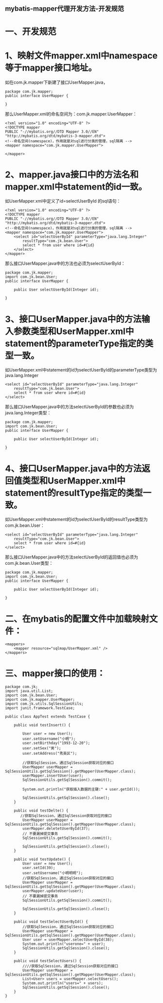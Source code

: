 mybatis-mapper代理开发方法-开发规范
---
一、开发规范
===
1、映射文件mapper.xml中namespace等于mapper接口地址。
===

如在com.jk.mapper下新建了接口UserMapper.java，
```
package com.jk.mapper;
public interface UserMapper {

}
```
那么UserMapper.xml的命名空间为：com.jk.mapper.UserMapper：
```
<?xml version="1.0" encoding="UTF-8" ?>
<!DOCTYPE mapper
PUBLIC "-//mybatis.org//DTD Mapper 3.0//EN"
"http://mybatis.org/dtd/mybatis-3-mapper.dtd">
<!--命名空间(namespace)，作用就是对sql进行分类的管理，sql隔离 -->
<mapper namespace="com.jk.mapper.UserMapper">

</mapper>
```

2、mapper.java接口中的方法名和mapper.xml中statement的id一致。
===
如UserMapper.xml中定义了id=selectUserById 的sql语句：
```
<?xml version="1.0" encoding="UTF-8" ?>
<!DOCTYPE mapper
PUBLIC "-//mybatis.org//DTD Mapper 3.0//EN"
"http://mybatis.org/dtd/mybatis-3-mapper.dtd">
<!--命名空间(namespace)，作用就是对sql进行分类的管理，sql隔离 -->
<mapper namespace="com.jk.mapper.UserMapper">
	<select id="selectUserById" parameterType="java.lang.Integer"
		resultType="com.jk.bean.User">
		select * from user where id=#{id}
	</select>
</mapper>
```
那么接口UserMapper.java中的方法也必须为selectUserById：
```
package com.jk.mapper;
import com.jk.bean.User;
public interface UserMapper {

	public User selectUserById(Integer id);

}
```
3、接口UserMapper.java中的方法输入参数类型和UserMapper.xml中statement的parameterType指定的类型一致。
===
如UserMapper.xml中statement的id为selectUserById的parameterType类型为java.lang.Integer
```
<select id="selectUserById" parameterType="java.lang.Integer"
    resultType="com.jk.bean.User">
    select * from user where id=#{id}
</select>
```
那么接口UserMapper.java中的方法selectUserById的参数也必须为java.lang.Integer类型：
```
package com.jk.mapper;
import com.jk.bean.User;
public interface UserMapper {

	public User selectUserById(Integer id);

}
```
4、接口UserMapper.java中的方法返回值类型和UserMapper.xml中statement的resultType指定的类型一致。
===
如UserMapper.xml中statement的id为selectUserById的resultType类型为com.jk.bean.User：
```
<select id="selectUserById" parameterType="java.lang.Integer"
    resultType="com.jk.bean.User">
    select * from user where id=#{id}
</select>
```
那么接口UserMapper.java中的方法selectUserById的返回值也必须为com.jk.bean.User类型：
```
package com.jk.mapper;
import com.jk.bean.User;
public interface UserMapper {

	public User selectUserById(Integer id);

}
```

二、在mybatis的配置文件中加载映射文件：
===
```
<mappers>
    <mapper resource="sqlmap/UserMapper.xml" />
</mappers>
```

三、mapper接口的使用：
===
```
package com.jk;
import java.util.List;
import com.jk.bean.User;
import com.jk.mapper.UserMapper;
import com.jk.utils.SqlSessionUtils;
import junit.framework.TestCase;

public class AppTest extends TestCase {

	public void testInsert() {

		User user = new User();
		user.setUsername("小明");
		user.setBirthday("1993-12-20");
		user.setSex("男");
		user.setAddress("秀英区");

        //获取SqlSession，通过SqlSession获取对应的接口
		UserMapper userMapper = SqlSessionUtils.getSqlSession().getMapper(UserMapper.class);
		userMapper.insertUser(user);
		SqlSessionUtils.getSqlSession().commit();

		System.out.println("获取插入数据的主键:" + user.getId());

		SqlSessionUtils.getSqlSession().close();
	}

	public void testDelte() {
	   //获取SqlSession，通过SqlSession获取对应的接口
		UserMapper userMapper = SqlSessionUtils.getSqlSession().getMapper(UserMapper.class);
		userMapper.deletetUserById(37);
		// 不要漏掉提交事务
		SqlSessionUtils.getSqlSession().commit();

		SqlSessionUtils.getSqlSession().close();
	}

	public void testUpdate() {
		User user = new User();
		user.setId(39);
		user.setUsername("小明明明");
        //获取SqlSession，通过SqlSession获取对应的接口
		UserMapper userMapper = SqlSessionUtils.getSqlSession().getMapper(UserMapper.class);
		userMapper.updateUser(user);
		// 不要漏掉提交事务
		SqlSessionUtils.getSqlSession().commit();

		SqlSessionUtils.getSqlSession().close();
	}

	public void testSelectUserById() {
	    //获取SqlSession，通过SqlSession获取对应的接口
		UserMapper userMapper = SqlSessionUtils.getSqlSession().getMapper(UserMapper.class);
		User user = userMapper.selectUserById(38);
		System.out.println("userone=" + user);
		SqlSessionUtils.getSqlSession().close();
	}

	public void testSelectUsers() {
	    ////获取SqlSession，通过SqlSession获取对应的接口
		UserMapper userMapper = SqlSessionUtils.getSqlSession().getMapper(UserMapper.class);
		List<User> users = userMapper.selectUsers();
		System.out.println("users=" + users);
		SqlSessionUtils.getSqlSession().close();
	}
}
```